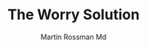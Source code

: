 --- 
title: The Worry Solution 
layout: default 
author: Martin Rossman Md 
categories: book 
link: http://www.amazon.com/Worry-Solution-breakthrough-confidence-ebook/dp/B003WUYP4C/ref=sr_1_1_title_1_kin?s=books&ie=UTF8&qid=1378935952&sr=1-1&keywords=the+worry+solution
image: http://ecx.images-amazon.com/images/I/51fvCsLQFeL._BO2,204,203,200_PIsitb-sticker-arrow-click,TopRight,35,-76_AA278_PIkin4,BottomRight,-67,22_AA300_SH20_OU01_.jpg  
---